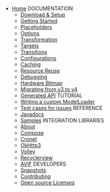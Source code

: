 - [Home](Home.md)
DOCUMENTATION
  - [Download & Setup](Download_Setup.md)
  - [Getting Started](Getting_Started.md)
  - [Placeholders](Placeholders.md)
  - [Options](Options.md)
  - [Transformation](Transformation.md)
  - [Targets](Targets.md)
  - [Transitions](Transitions.md)
  - [Configurations](Configurations.md)
  - [Caching](Caching.md)
  - [Resource Reuse](Resource_Reuse.md)
  - [Debugging](Debugging.md)
  - [Hardware Bitmap](Hardware_Bitmap.md)
  - [Migrating from v3 to v4](Migrating_from_v3_to_v4.md)
  - [Generated API](Generated_API.md)
TUTORIAL
  - [Writing a custom ModelLoader](Writing_a_custom_ModelLoader.md)
  - [Test cases for issues](Test_cases_for_issues.md)
REFERENCE
  - [Javadocs](Javadocs.md)
  - [Samples](Samples.md)
INTEGRATION LIBRARIES
  - [About](About.md)
  - [Compose](Compose.md)
  - [Cronet](Cronet.md)
  - [OkHttp3](OkHttp3.md)
  - [Volley](Volley.md)
  - [Recyclerview](Recyclerview.md)
  - [AVIF](AVIF.md)
DEVELOPERS
  - [Snapshots](Snapshots.md)
  - [Contributing](Contributing.md)
  - [Open source Licenses](Open_source_Licenses.md)
